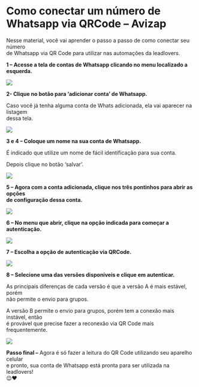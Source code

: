 # Como conectar um número de Whatsapp via QRCode – Avizap

Nesse material, você vai aprender o passo a passo de como conectar seu número\
de Whatsapp via QR Code para utilizar nas automações da leadlovers.

**1 – Acesse a tela de contas de Whatsapp clicando no menu localizado a esquerda.**

![](https://suporte.love/wp-content/uploads/2022/12/imagem\_2022-10-24\_151852795-300x139.png)

**2- Clique no botão para ‘adicionar conta’ de Whatsapp.**

Caso você já tenha alguma conta de Whats adicionada, ela vai aparecer na listagem\
dessa tela.

![](https://suporte.love/wp-content/uploads/2022/12/imagem\_2022-10-24\_152011608-300x140.png)

**3 e 4 – Coloque um nome na sua conta de Whatsapp.**&#x20;

É indicado que utilize um nome de fácil identificação para sua conta.

Depois clique no botão ‘salvar’.

![](https://suporte.love/wp-content/uploads/2022/12/imagem\_2022-10-24\_152135563-300x140.png)

**5 – Agora com a conta adicionada, clique nos três pontinhos para abrir as opções**\
**de configuração dessa conta.**

![](https://suporte.love/wp-content/uploads/2022/12/imagem\_2022-10-24\_152348339-300x139.png)

**6 – No menu que abrir, clique na opção indicada para começar a autenticação.**

![](https://suporte.love/wp-content/uploads/2022/12/imagem\_2022-10-24\_152550420-300x139.png)

**7 – Escolha a opção de autenticação via QRCode.**

![](https://suporte.love/wp-content/uploads/2022/12/imagem\_2022-10-24\_152636841-300x139.png)

**8 – Selecione uma das versões disponíveis e clique em autenticar.**&#x20;

As principais diferenças de cada versão é que a versão A é mais estável, porém\
não permite o envio para grupos.

A versão B permite o envio para grupos, porém tem a conexão mais instável, então\
é provável que precise fazer a reconexão via QR Code mais frequentemente.

![](https://suporte.love/wp-content/uploads/2022/12/imagem\_2022-10-24\_152812186-300x140.png)

**Passo final –** Agora é só fazer a leitura do QR Code utilizando seu aparelho celular\
e pronto, sua conta de Whatsapp está pronta para ser utilizada na leadlovers!\
😉❤️

